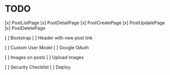 # TODO

[x] PostListPage
[x] PostDetailPage
[x] PostCreatePage
[x] PostUpdatePage
[x] PostDeletePage

[ ] Bootstrap
[ ] Header with new post link

[ ] Custom User Model
[ ] Google OAuth

[ ] Images on posts
[ ] Upload images

[ ] Security Checklist
[ ] Deploy
